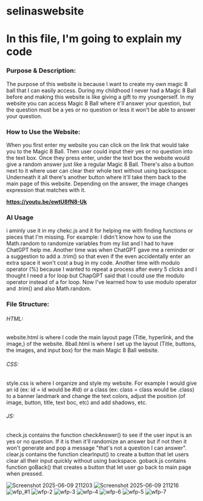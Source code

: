 # selinaswebsite

# In this file, I'm going to explain my code

### Purpose & Description: 

The purpose of this website is because I want to create my own magic 8 ball that I can easily access. During my childhood I never had a Magic 8 Ball before and making this website is like giving a gift to my youngerself. In my website you can access Magic 8 Ball where it'll answer your question, but the question must be a yes or no question or less it won't be able to answer your question. 

### How to Use the Website:

When you first enter my website you can click on the link that would take you to the Magic 8 Ball. Then user could input their yes or no question into the text box. Once they press enter, under the text box the website would give a random answer just like a regular Magic 8 Ball. There's also a button next to it where user can clear their whole text without using backspace. Underneath it all there's another button where it'll take them back to the main page of this website. Depending on the answer, the image changes expression that matches with it.

**https://youtu.be/ewtU8fN8-Uk**

### AI Usage

i aminly use it in my chekc.js and it for helping me with finding functions or pieces that I'm missing. For example: I didn't know how to use the Math.random to randomize variables from my list and I had to have ChatGPT help me. Another time was when ChatGPT gave me a reminder or a suggestion to add a .trim() so that even if the even accidentally enter an extra space it won't cost a bug in my code. Another time with modulo operator (%) because I wanted to repeat a process after every 5 clicks and I thought I need a for loop but ChapGPT said that I could use the modulo operator instead of a for loop. Now I've learned how to use modulo operator and .trim() and also Math.random.

### File Structure:

###### HTML: 
website.html is where I code the main layout page (Title, hyperlink, and the image,) of the website. 8ball.html is where I set up the layout (Title, buttons, the images, and input box) for the main Magic 8 Ball website.
###### CSS: 
style.css is where I organize and style my website. For example I would give an id (ex: id = id would be #id) or a class (ex: class = class would be .class) to a banner landmark and change the text colors, adjust the position (of image, button, title, text boc, etc) and add shadows, etc. 
###### JS:
check.js contains the function checkAnswer() to see if the user input is an yes or no question. If it is then it'll randomize an answer but if not then it won't generate and pop a message "that's not a question I can answer".
clear.js contains the function clearInput() to create a button that let users clear all their input quickly without using backspace.
goback.js contains function goBack() that creates a button that let user go back to main page when pressed.

![Screenshot 2025-06-09 211203](https://github.com/user-attachments/assets/a415c900-f2e7-4cd5-9eb5-2c410cae188c)
![Screenshot 2025-06-09 211216](https://github.com/user-attachments/assets/da627a2d-f139-456b-8805-8a9b63f91bf2)
![wfp_#1](https://github.com/user-attachments/assets/c45cb55d-e353-4ef8-9372-15934b574f38)
![wfp-2](https://github.com/user-attachments/assets/8f0561be-ee4f-41ed-b04e-0fb7c30fb0e5)
![wfp-3](https://github.com/user-attachments/assets/cccc33cd-b0ca-4a14-8420-ed91015ad4c6)
![wfp-4](https://github.com/user-attachments/assets/d481cbe9-a620-4803-9d9f-3e6560555652)
![wfp-6](https://github.com/user-attachments/assets/a59c5fe4-5ad7-4958-9fc9-3b024da4c4d1)
![wfp-5](https://github.com/user-attachments/assets/2166b89b-e4f3-49b0-b9e4-1e131ecb05dc)
![wfp-7](https://github.com/user-attachments/assets/6116850f-59c4-4885-a9b0-51b9028c4c1f)
